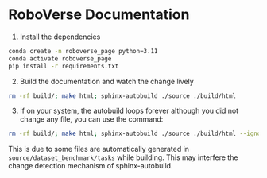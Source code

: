 # RoboVerse Documentation

1. Install the dependencies

```bash
conda create -n roboverse_page python=3.11
conda activate roboverse_page
pip install -r requirements.txt
```

2. Build the documentation and watch the change lively

```bash
rm -rf build/; make html; sphinx-autobuild ./source ./build/html
```

3. If on your system, the autobuild loops forever although you did not change any file, you can use the command:

```bash
rm -rf build/; make html; sphinx-autobuild ./source ./build/html --ignore source/dataset_benchmark/tasks
```

This is due to some files are automatically generated in `source/dataset_benchmark/tasks` while building. This may interfere the change detection mechanism of sphinx-autobuild.
